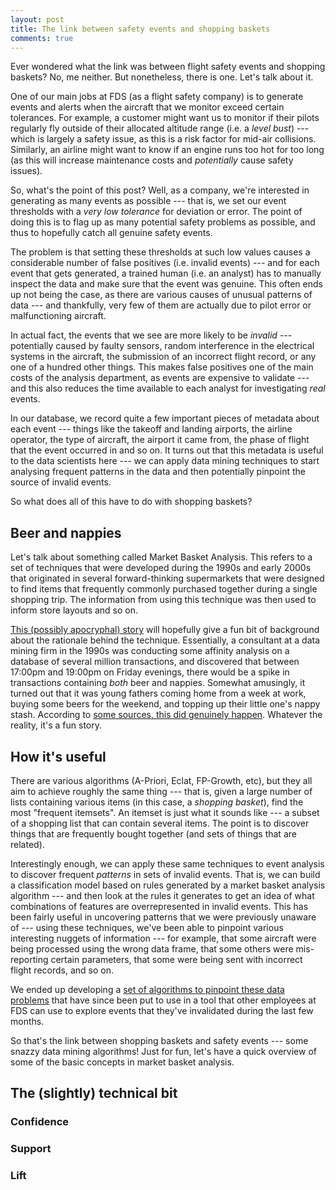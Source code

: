```yaml
---
layout: post
title: The link between safety events and shopping baskets
comments: true
---
```


Ever wondered what the link was between flight safety events and shopping
baskets? No, me neither. But nonetheless, there is one. Let's talk about it.

One of our main jobs at FDS (as a flight safety company) is to generate events
and alerts when the aircraft that we monitor exceed certain tolerances. For
example, a customer might want us to monitor if their pilots regularly fly
outside of their allocated altitude range (i.e. a *level bust*) --- which is
largely a safety issue, as this is a risk factor for mid-air collisions.
Similarly, an airline might want to know if an engine runs too hot for too long
(as this will increase maintenance costs and *potentially* cause safety
issues).

<!-- more -->

So, what's the point of this post? Well, as a company, we're interested in
generating as many events as possible --- that is, we set our event thresholds
with a *very low tolerance* for deviation or error. The point of doing this is
to flag up as many potential safety problems as possible, and thus to hopefully
catch all genuine safety events.

The problem is that setting these thresholds at such low values causes a
considerable number of false positives (i.e. invalid events) --- and for each
event that gets generated, a trained human (i.e. an analyst) has to manually
inspect the data and make sure that the event was genuine. This often ends up
not being the case, as there are various causes of unusual patterns of data ---
and thankfully, very few of them are actually due to pilot error or
malfunctioning aircraft.

In actual fact, the events that we see are more likely to be *invalid* ---
potentially caused by faulty sensors, random interference in the electrical
systems in the aircraft, the submission of an incorrect flight record, or any
one of a hundred other things. This makes false positives one of the main costs
of the analysis department, as events are expensive to validate --- and this
also reduces the time available to each analyst for investigating *real*
events.

In our database, we record quite a few important pieces of metadata about each
event --- things like the takeoff and landing airports, the airline operator,
the type of aircraft, the airport it came from, the phase of flight that the
event occurred in and so on. It turns out that this metadata is useful to the
data scientists here --- we can apply data mining techniques to start analysing
frequent patterns in the data and then potentially pinpoint the source of
invalid events.

So what does all of this have to do with shopping baskets?


## Beer and nappies

Let's talk about something called Market Basket Analysis. This refers to a set
of techniques that were developed during the 1990s and early 2000s that
originated in several forward-thinking supermarkets that were designed to find
items that frequently commonly purchased together during a single shopping
trip. The information from using this technique was then used to inform store
layouts and so on.

[This (possibly apocryphal) story][bn] will hopefully give a fun bit of
background about the rationale behind the technique. Essentially, a consultant
at a data mining firm in the 1990s was conducting some affinity analysis on a
database of several million transactions, and discovered that between 17:00pm
and 19:00pm on Friday evenings, there would be a spike in transactions
containing *both* beer and nappies. Somewhat amusingly, it turned out that it
was young fathers coming home from a week at work, buying some beers for the
weekend, and topping up their little one's nappy stash. According to [some
sources, this did genuinely happen][dn]. Whatever the reality, it's a fun
story.

[bn]: https://www.theregister.co.uk/2006/08/15/beer_diapers
[dn]: http://www.dssresources.com/newsletters/66.php


## How it's useful

There are various algorithms (A-Priori, Eclat, FP-Growth, etc), but they all
aim to achieve roughly the same thing --- that is, given a large number of
lists containing various items (in this case, a *shopping basket*), find the
most "frequent itemsets". An itemset is just what it sounds like --- a subset
of a shopping list that can contain several items. The point is to discover
things that are frequently bought together (and sets of things that are
related).

Interestingly enough, we can apply these same techniques to event analysis to
discover frequent *patterns* in sets of invalid events. That is, we can build a
classification model based on rules generated by a market basket analysis
algorithm --- and then look at the rules it generates to get an idea of what
combinations of features are overrepresented in invalid events. This has been
fairly useful in uncovering patterns that we were previously unaware of ---
using these techniques, we've been able to pinpoint various interesting nuggets
of information --- for example, that some aircraft were being processed using
the wrong data frame, that some others were mis-reporting certain parameters,
that some were being sent with incorrect flight records, and so on.

We ended up developing a [set of algorithms to pinpoint these data
problems][gh] that have since been put to use in a tool that other employees at
FDS can use to explore events that they've invalidated during the last few
months.

So that's the link between shopping baskets and safety events --- some snazzy
data mining algorithms! Just for fun, let's have a quick overview of some of
the basic concepts in market basket analysis.

[gh]: https://github.com/FlightDataServices/carmine


## The (slightly) technical bit

### Confidence

### Support

### Lift


